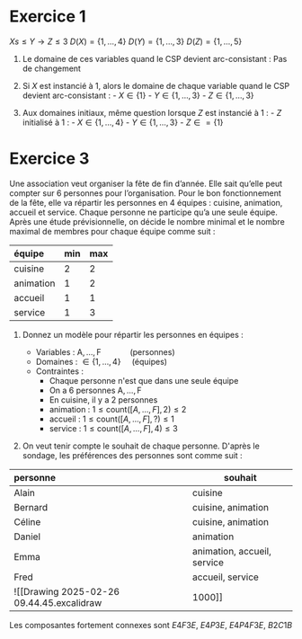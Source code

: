 # Exercice 1

$X s\leq Y \to Z \leq 3$
$D(X) = \{ 1, \dots, 4 \}$
$D(Y) = \{ 1, \dots, 3 \}$
$D(Z) = \{ 1, \dots, 5 \}$


1. Le domaine de ces variables quand le CSP devient arc-consistant :
	Pas de changement

2. Si $X$ est instancié à $1$, alors le domaine de chaque variable quand le CSP devient arc-consistant :
	   - $X \in \{ 1 \}$
	   - $Y \in \{ 1, \dots, 3 \}$
	   - $Z \in \{ 1, \dots, 3 \}$

3. Aux domaines initiaux, même question lorsque $Z$ est instancié à $1$ :
	   - $Z$ initialisé à $1$ :
		   - $X \in \{ 1, \dots, 4 \}$
		   - $Y \in \{ 1, \dots, 3 \}$
		   - $Z \in = \{ 1 \}$


# Exercice 3

Une association veut organiser la fête de fin d’année. Elle sait qu’elle peut compter sur 6 personnes pour l’organisation. Pour le bon fonctionnement de la fête, elle va répartir les personnes en 4 équipes : cuisine, animation, accueil et service. Chaque personne ne participe qu’a une seule équipe. Après une étude prévisionnelle, on décide le nombre minimal et le nombre maximal de membres pour chaque équipe comme suit :

| équipe    | min | max |
| :-------- | --- | --- |
| cuisine   | 2   | 2   |
| animation | 1   | 2   |
| accueil   | 1   | 1   |
| service   | 1   | 3   |

1. Donnez un modèle pour répartir les personnes en équipes :
   
   - Variables : $\text{A}, \dots, \text{F} ~~~~~~~~~~~~~\text{(personnes)}$
   - Domaines : $\in\{ 1, \dots, 4 \} ~~~~~\text{(équipes)}$
   - Contraintes : 
     - Chaque personne n'est que dans une seule équipe
     - On a 6 personnes $\text{A},\dots, \text{F}$
     - En cuisine, il y a 2 personnes
     - animation : $1\leq \text{count}([A,\dots,F], 2) \leq 2$
     - accueil : $1 \leq \text{count}([A, \dots, F], ?) \leq 1$
     - service : $1\leq \text{count}([A, \dots, F], 4) \leq 3$
2. On veut tenir compte le souhait de chaque personne. D'après le sondage, les préférences des personnes sont comme suit : 

| personne | souhait                     |
| :------- | --------------------------- |
| Alain    | cuisine                     |
| Bernard  | cuisine, animation          |
| Céline   | cuisine, animation          |
| Daniel   | animation                   |
| Emma     | animation, accueil, service |
| Fred     | accueil, service            |
![[Drawing 2025-02-26 09.44.45.excalidraw|1000]]

Les composantes fortement connexes sont $E 4 F 3 E$, $E 4 P 3 E$, $E 4 P 4 F 3 E$, $B 2 C 1 B$

